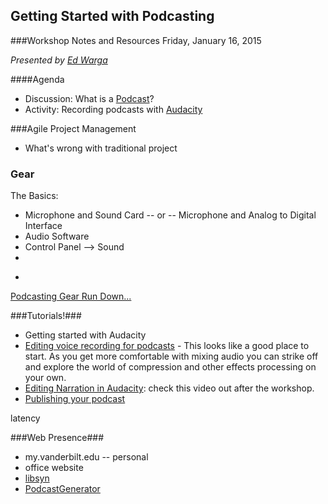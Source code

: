 ## Getting Started with Podcasting ##

###Workshop Notes and Resources
Friday, January 16, 2015

*Presented by [Ed Warga](mailto:ed.warga@vanderbilt.edu)*

####Agenda
* Discussion: What is a [Podcast](http://en.wikipedia.org/wiki/Podcast)?
* Activity: Recording podcasts with [Audacity]()


###Agile Project Management
* What's wrong with traditional project 
### Gear ###
The Basics:

* Microphone and Sound Card -- or -- Microphone and Analog to Digital Interface 
* Audio Software
* Control Panel --> Sound
* 
- 

[Podcasting Gear Run Down...](http://music.tutsplus.com/articles/the-complete-list-of-audio-gear-youll-need-for-your-podcast--audio-20527)

###Tutorials!###
* Getting started with Audacity
* [Editing voice recording for podcasts](http://www.buzzsprout.com/blog/2014/05/02/how-to-get-the-best-sounding-audio-for-your-podcast) - This looks like a good place to start. As you get more comfortable with mixing audio you can strike off and explore the world of compression and other effects processing on your own.
* [Editing Narration in Audacity](http://blogs.techsmith.com/tips-how-tos/editing-narration-in-audacity-tutorial/): check this video out after the workshop.
* [Publishing your podcast]()


latency

###Web Presence###
* my.vanderbilt.edu -- personal
* office website
* [libsyn](https://www.libsyn.com/)
* [PodcastGenerator](http://podcastgen.sourceforge.net/)
